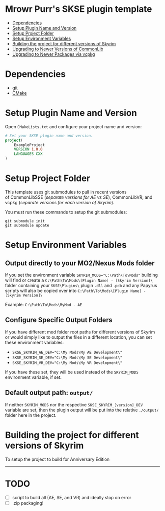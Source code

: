 # Mrowr Purr's SKSE plugin template

- [Dependencies](#)
- [Setup Plugin Name and Version](#)
- [Setup Project Folder](#)
- [Setup Environment Variables](#)
- [Building the project for different versions of Skyrim](#)
- [Upgrading to Newer Versions of CommonLib](#)
- [Upgrading to Newer Packages via vcpkg](#)

# Dependencies

- [git](https://git-scm.com/downloads)
- [CMake](https://cmake.org/download/)

# Setup Plugin Name and Version

Open `CMakeLists.txt` and configure your project name and version:

```cmake
# Set your SKSE plugin name and version.
project(
	ExampleProject
	VERSION 1.0.0
	LANGUAGES CXX
)
```

# Setup Project Folder

This template uses git submodules to pull in recent versions  
of CommonLibSSE (_separate versions for AE vs SE_), CommonLibVR, 
and vcpkg (_separate versions for each version of Skyrim_).

You must run these commands to setup the git submodules:

```
git submodule init
git submodule update
```

# Setup Environment Variables

## Output directly to your MO2/Nexus Mods folder

If you set the environment variable `SKYRIM_MODS="C:\Path\To\Mods"`
building will find or create a `C:\Path\To\Mods\[Plugin Name] - [Skyrim Version]\`
folder containing your `SKSE\Plugins\` plugin `.dll` and `.pdb`
and any Papyrus scripts will also be copied over into `C:\Path\To\Mods\[Plugin Name] - [Skyrim Version]\`

Example: `C:\Path\To\Mods\MyMod - AE`

## Configure Specific Output Folders

If you have different mod folder root paths for different versions of Skyrim
or would simply like to output the files in a different location, you can set these environment variables:

- `SKSE_SKYRIM_AE_DEV="C:\My Mods\My AE Development\"`
- `SKSE_SKYRIM_SE_DEV="C:\My Mods\My SE Development\"`
- `SKSE_SKYRIM_VR_DEV="C:\My Mods\My VR Development\"`

If you have these set, they will be used instead of the `SKYRIM_MODS` environment variable, if set.

## Default output path: `output/`

If neither `SKYRIM_MODS` nor the respective `SKSE_SKYRIM_[version]_DEV` variable are set,
then the plugin output will be put into the relative `./output/` folder here in the project.

# Building the project for different versions of Skyrim

To setup the project to build for Anniversary Edition

---

# TODO

- [ ] script to build all (AE, SE, and VR) and ideally stop on error
- [ ] .zip packaging!